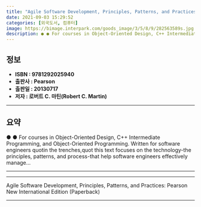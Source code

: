 ```yaml
---
title: "Agile Software Development, Principles, Patterns, and Practices: Pearson New International Edition (Paperback)"
date: 2021-09-03 15:29:52
categories: [외국도서, 컴퓨터]
image: https://bimage.interpark.com/goods_image/3/5/8/9/282563589s.jpg
description: ● ● For courses in Object-Oriented Design, C++ Intermediate Programming, and Object-Oriented Programming. Written for software engineers quotin the trenches,q
---
```


## **정보**

- **ISBN : 9781292025940**
- **출판사 : Pearson**
- **출판일 : 20130717**
- **저자 : 로버트 C. 마틴(Robert C. Martin)**

------



## **요약**

●  ●  For courses in Object-Oriented Design, C++ Intermediate Programming, and Object-Oriented Programming. Written for software engineers quotin the trenches,quot this text focuses on the technology-the principles, patterns, and process-that help software engineers effectively manage... 

------



------


Agile Software Development, Principles, Patterns, and Practices: Pearson New International Edition (Paperback) 

------


